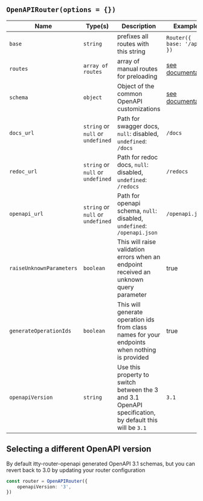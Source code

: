 ## `OpenAPIRouter(options = {})`

| Name                     | Type(s)                           | Description                                                                                            | Examples                                                                     |
|--------------------------|-----------------------------------|--------------------------------------------------------------------------------------------------------|------------------------------------------------------------------------------|
| `base`                   | `string`                          | prefixes all routes with this string                                                                   | `Router({ base: '/api' })`                                                   |
| `routes`                 | `array of routes`                 | array of manual routes for preloading                                                                  | [see documentation](https://itty.dev/itty-router/api#Router)                 |
| `schema`                 | `object`                          | Object of the common OpenAPI customizations                                                            | [see documentation](../advanced-user-guide/openapi-schema-customizations.md) |
| `docs_url`               | `string` or `null` or `undefined` | Path for swagger docs, `null`: disabled, `undefined`: `/docs`                                          | `/docs`                                                                      |
| `redoc_url`              | `string` or `null` or `undefined` | Path for redoc docs, `null`: disabled, `undefined`: `/redocs`                                          | `/redocs`                                                                    |
| `openapi_url`            | `string` or `null` or `undefined` | Path for openapi schema, `null`: disabled, `undefined`: `/openapi.json`                                | `/openapi.json`                                                              |
| `raiseUnknownParameters` | `boolean`                         | This will raise validation errors when an endpoint received an unknown query parameter                 | true                                                                         |
| `generateOperationIds`   | `boolean`                         | This will generate operation ids from class names for your endpoints when nothing is provided          | true                                                                         |
| `openapiVersion`         | `string`                          | Use this property to switch between the 3 and 3.1 OpenAPI specification, by default this will be `3.1` | `3.1`                                                                        |


## Selecting a different OpenAPI version

By default itty-router-openapi generated OpenAPI 3.1 schemas, but you can revert back to 3.0 by updating your router configuration

```ts
const router = OpenAPIRouter({
    openapiVersion: '3',
})
```

